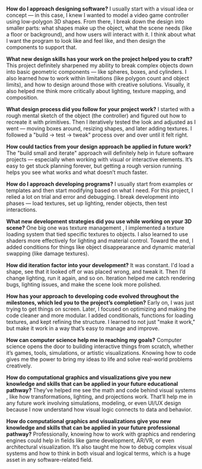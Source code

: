 
**How do I approach designing software?**
I usually start with a visual idea or concept — in this case, I knew I wanted to model a video game controller using low-polygon 3D shapes. From there, I break down the design into smaller parts: what shapes make up the object, what the scene needs (like a floor or background), and how users will interact with it. I think about what I want the program to look like and feel like, and then design the components to support that.

**What new design skills has your work on the project helped you to craft?**
This project definitely sharpened my ability to break complex objects down into basic geometric components — like spheres, boxes, and cylinders. I also learned how to work within limitations (like polygon count and object limits), and how to design around those with creative solutions. Visually, it also helped me think more critically about lighting, texture mapping, and composition.

**What design process did you follow for your project work?**
I started with a rough mental sketch of the object (the controller) and figured out how to recreate it with primitives. Then I iteratively tested the look and adjusted as I went — moving boxes around, resizing shapes, and later adding textures. I followed a "build → test → tweak" process over and over until it felt right.

**How could tactics from your design approach be applied in future work?**
The "build small and iterate" approach will definitely help in future software projects — especially when working with visual or interactive elements. It’s easy to get stuck planning forever, but getting a rough version running helps you see what works and what doesn’t much faster.

**How do I approach developing programs?**
I usually start from examples or templates and then start modifying based on what I need. For this project, I relied a lot on trial and error and debugging. I break development into phases — load textures, set up lighting, render objects, then test interactions.

**What new development strategies did you use while working on your 3D scene?**
One big one was texture management , I implemented a texture loading system that tied specific textures to objects. I also learned to use shaders more effectively for lighting and material control. Toward the end, I added conditions for things like object disappearance and dynamic material swapping (like damage textures).

**How did iteration factor into your development?**
It was constant. I'd load a shape, see that it looked off or was placed wrong, and tweak it. Then I’d change lighting, run it again, and so on. Iteration helped me catch rendering bugs, lighting issues, and make the scene look more polished.

**How has your approach to developing code evolved throughout the milestones, which led you to the project’s completion?**
Early on, I was just trying to get things on screen. Later, I focused on optimizing and making the code cleaner and more modular. I added conditionals, functions for loading textures, and kept refining the structure. I learned to not just "make it work," but make it work in a way that’s easy to manage and improve.

**How can computer science help me in reaching my goals?**
Computer science opens the door to building interactive things from scratch, whether it’s games, tools, simulations, or artistic visualizations. Knowing how to code gives me the power to bring my ideas to life and solve real-world problems creatively.

**How do computational graphics and visualizations give you new knowledge and skills that can be applied in your future educational pathway?**
They’ve helped me see the math and code behind visual systems , like how transformations, lighting, and projections work. That’ll help me in any future work involving simulations, modeling, or even UI/UX design because I now understand how visual logic connects to data and behavior.

**How do computational graphics and visualizations give you new knowledge and skills that can be applied in your future professional pathway?**
Professionally, knowing how to work with graphics and rendering engines could help in fields like game development, AR/VR, or even architectural visualization. It’s also taught me how to debug complex visual systems and how to think in both visual and logical terms, which is a huge asset in any software-related field.


